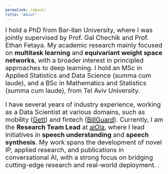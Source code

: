 ```yaml
---
permalink: /about/
title: "About"
---
```


<span style="font-size:20px;">
I hold a PhD from Bar-Ilan University, where I was jointly supervised by 
Prof. Gal Chechik and Prof. Ethan Fetaya. My academic research mainly focused on <b>multitask learning</b> and <b>equivariant weight space networks</b>, 
with a broader interest in principled approaches to deep learning. I hold an MSc in Applied Statistics and Data Science (summa cum laude), and a BSc in Mathematics and Statistics (summa cum laude), from Tel Aviv University.

I have several years of industry experience, working as a Data Scientist at various domains, such as mobility (<a href="https://gett.com/il/">Gett</a>) and fintech (<a href="https://www.prosper.com/">BillGuard</a>). Currently, I am the <b>Research Team Lead</b> at <a href="https://www.aiola.ai/">aiOla</a>, where I lead initiatives in <b>speech understanding</b> and <b>speech synthesis</b>. 
My work spans the development of novel IP, applied research, and publications in conversational AI, with a strong focus on bridging cutting-edge research and real-world deployment.
</span>.